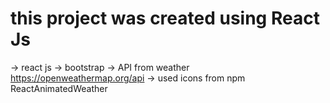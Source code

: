 # this project was created using React Js

-> react js
-> bootstrap
-> API from weather https://openweathermap.org/api
-> used icons from npm ReactAnimatedWeather
